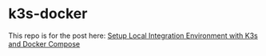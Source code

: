 # k3s-docker

This repo is for the post here: [Setup Local Integration Environment with K3s and Docker Compose](https://rocky-chen.medium.com/setup-local-integration-environment-with-k3s-and-docker-compose-13fd815765cc)
